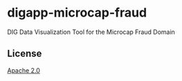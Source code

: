 # digapp-microcap-fraud

DIG Data Visualization Tool for the Microcap Fraud Domain

## License

[Apache 2.0](https://github.com/NextCenturyCorporation/digapp-ht/blob/master/LICENSE)
